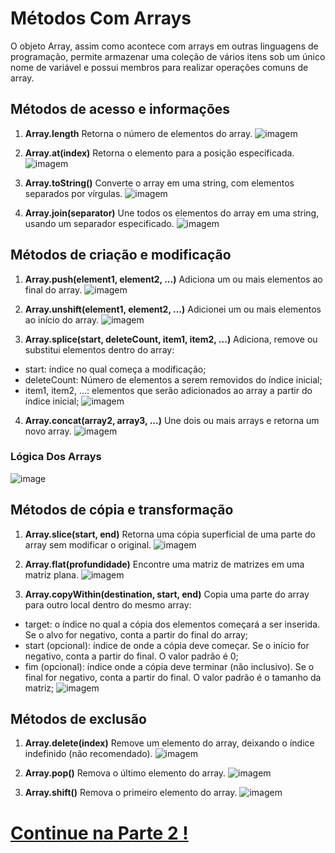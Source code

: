 # Métodos Com Arrays 
O objeto Array, assim como acontece com arrays em outras linguagens de programação, permite armazenar uma coleção de vários itens sob um único nome de variável e possui membros para realizar operações comuns de array.

## Métodos de acesso e informações
1. **Array.length** Retorna o número de elementos do array.
![imagem](https://github.com/user-attachments/assets/61ed6110-de81-4764-8a9d-ca60749c7381)

2. **Array.at(index)** Retorna o elemento para a posição especificada.
![imagem](https://github.com/user-attachments/assets/d13eb41e-cb94-41e7-abf6-1ce91ab030e0)

3. **Array.toString()** Converte o array em uma string, com elementos separados por vírgulas.
![imagem](https://github.com/user-attachments/assets/a31f9ff2-a3a9-4804-b82b-9539d2da54f9)

4. **Array.join(separator)** Une todos os elementos do array em uma string, usando um separador especificado.
![imagem](https://github.com/user-attachments/assets/8e1b6c24-9660-4a8c-9c1e-4fe55f90c28c)

## Métodos de criação e modificação
1. **Array.push(element1, element2, ...)** Adiciona um ou mais elementos ao final do array.
![imagem](https://github.com/user-attachments/assets/1261080c-1658-4943-bd1b-91760c6531f9)

2. **Array.unshift(element1, element2, ...)** Adicionei um ou mais elementos ao início do array.
![imagem](https://github.com/user-attachments/assets/d8f6d339-19c6-46f6-8983-09b24fa634c2)

3. **Array.splice(start, deleteCount, item1, item2, ...)** Adiciona, remove ou substitui elementos dentro do array:
- start: índice no qual começa a modificação;
- deleteCount: Número de elementos a serem removidos do índice inicial;
- item1, item2, ...: elementos que serão adicionados ao array a partir do índice inicial;
![imagem](https://github.com/user-attachments/assets/e3a5d122-fb48-46b6-b3d9-ab6c4ccdea1c)

4. **Array.concat(array2, array3, ...)** Une dois ou mais arrays e retorna um novo array.
![imagem](https://github.com/user-attachments/assets/b786d3aa-32be-4aa1-b7cc-80c9a8c03778)

### Lógica Dos Arrays
![image](https://github.com/user-attachments/assets/7b535e5e-d48b-4448-8ddc-64aed2ffd782)
## Métodos de cópia e transformação
1. **Array.slice(start, end)** Retorna uma cópia superficial de uma parte do array sem modificar o original.
![imagem](https://github.com/user-attachments/assets/74ffb34a-5936-401e-b566-6c0c5577707c)

2. **Array.flat(profundidade)** Encontre uma matriz de matrizes em uma matriz plana.
![imagem](https://github.com/user-attachments/assets/5f7937e5-c14d-4c5a-9fdd-06ecc884558e)

3. **Array.copyWithin(destination, start, end)** Copia uma parte do array para outro local dentro do mesmo array:
- target: o índice no qual a cópia dos elementos começará a ser inserida. Se o alvo for negativo, conta a partir do final do array;
- start (opcional): índice de onde a cópia deve começar. Se o início for negativo, conta a partir do final. O valor padrão é 0;
- fim (opcional): índice onde a cópia deve terminar (não inclusivo). Se o final for negativo, conta a partir do final. O valor padrão é o tamanho da matriz;
![imagem](https://github.com/user-attachments/assets/39af0e6b-c3b6-46f5-b999-ce8ce1625451)

## Métodos de exclusão
1. **Array.delete(index)** Remove um elemento do array, deixando o índice indefinido (não recomendado).
![imagem](https://github.com/user-attachments/assets/7a81d27b-eb7e-4daf-999a-2cd45015bb00)

2. **Array.pop()** Remova o último elemento do array.
![imagem](https://github.com/user-attachments/assets/fcb9bff1-ce35-4f38-85ab-8ac7dd3f5b06)

3. **Array.shift()** Remova o primeiro elemento do array.
![imagem](https://github.com/user-attachments/assets/963c16a3-b1b1-472e-b6b0-003550b361a5)

# [Continue na Parte 2 !](https://github.com/Karlos-Eduardo-Mrqs/Construction-Html-Css-Javascript/blob/Test/Intera%C3%A7%C3%A3o-Javascript/Modulo%205%20-%20Manipula%C3%A7%C3%A3o%20de%20Dados/Arrays-N%C3%BAmero_12/Procura.md)
